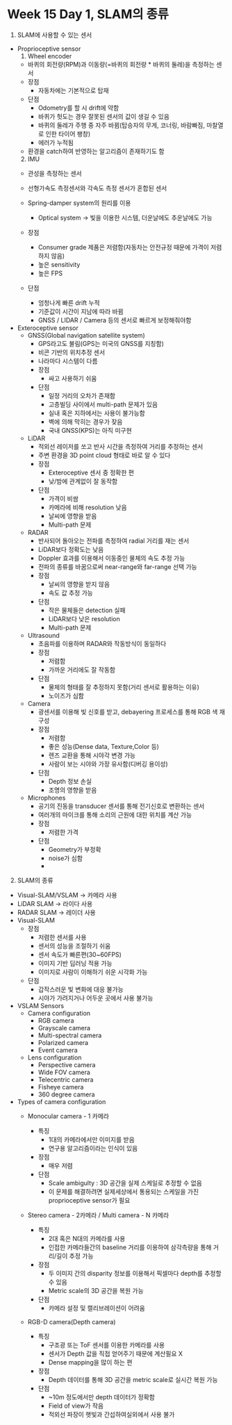 # Week 15 Day 1, SLAM의 종류

1. SLAM에 사용할 수 있는 센서
* Proprioceptive sensor
  1) Wheel encoder
    * 바퀴의 회전량(RPM)과 이동량(=바퀴의 회전량 * 바퀴의 둘레)을 측정하는 센서
    * 장점
      * 자동차에는 기본적으로 탑재
    * 단점
      * Odometry를 할 시 drift에 약함
      * 바퀴가 헛도는 경우 잘못된 센서의 값이 생길 수 있음
      * 바퀴의 둘레가 주행 중 자주 바뀜(탑승자의 무게, 코너링, 바람빠짐, 마찰열로 인한 타이어 팽창)
      * 에러가 누적됨
    * 환경을 catch하여 반영하는 알고리즘이 존재하기도 함
  2) IMU
    * 관성을 측정하는 센서
    * 선형가속도 측정센서와 각속도 측정 센서가 혼합된 센서
    * Spring-damper system의 원리를 이용
      * Optical system -> 빛을 이용한 시스템, 더운날에도 추운날에도 가능

    * 장점
      * Consumer grade 제품은 저렴함(자동차는 안전규정 때문에 가격이 저렴하지 않음)
      * 높은 sensitivity
      * 높은 FPS
    * 단점
      * 엄청나게 빠른 drift 누적
      * 기준값이 시간이 지남에 따라 바뀜
      * GNSS / LIDAR / Camera 등의 센서로 빠르게 보정해줘야함
* Exteroceptive sensor
  * GNSS(Global navigation satellite system)
    * GPS라고도 불림(GPS는 미국의 GNSS를 지칭함)
    * 비콘 기반의 위치추정 센서
    * 나라마다 시스템이 다름
    * 장점
      * 싸고 사용하기 쉬움
    * 단점
      * 일정 거리의 오차가 존재함
      * 고층빌딩 사이에서 multi-path 문제가 있음
      * 실내 혹은 지하에서는 사용이 불가능함
      * 벽에 의해 막히는 경우가 잦음
      * 국내 GNSS(KPS)는 아직 미구현
  * LiDAR
    * 적외선 레이저를 쏘고 반사 시간을 측정하여 거리를 추정하는 센서
    * 주변 환경을 3D point cloud 형태로 바로 알 수 있다
    * 장점
      * Exteroceptive 센서 중 정확한 편
      * 낮/밤에 관계없이 잘 동작함
    * 단점
      * 가격이 비쌈
      * 카메라에 비해 resolution 낮음
      * 날씨에 영향을 받음
      * Multi-path 문제
  * RADAR
    * 반사되어 돌아오는 전파를 측정하여 radial 거리를 재는 센서
    * LiDAR보다 정확도는 낮음
    * Doppler 효과를 이용해서 이동중인 물체의 속도 추정 가능
    * 전파의 종류를 바꿈으로써 near-range와 far-range 선택 가능
    * 장점
      * 날씨의 영향을 받지 않음
      * 속도 값 추정 가능
    * 단점
      * 작은 물체들은 detection 실패
      * LiDAR보다 낮은 resolution
      * Multi-path 문제
  * Ultrasound
    * 초음파를 이용하며 RADAR와 작동방식이 동일하다
    * 장점
      * 저렴함
      * 가까운 거리에도 잘 작동함
    * 단점
      * 물체의 형태를 잘 추정하지 못함(거리 센서로 활용하는 이유)
      * 노이즈가 심함
  * Camera
    * 광센서를 이용해 빛 신호를 받고, debayering 프로세스를 통해 RGB 색 재구성
    * 장점
      * 저렴함
      * 좋은 성능(Dense data, Texture,Color 등)
      * 렌즈 교환을 통해 시야각 변경 가능
      * 사람이 보는 시야와 가장 유사함(디버깅 용이성)
    * 단점
      * Depth 정보 손실
      * 조명의 영향을 받음
  * Microphones
    * 공기의 진동을 transducer 센서를 통해 전기신호로 변환하는 센서
    * 여러개의 마이크를 통해 소리의 근원에 대한 위치를 계산 가능
    * 장점
      * 저렴한 가격
    * 단점
      * Geometry가 부정확
      * noise가 심함
      * 
2. SLAM의 종류
* Visual-SLAM/VSLAM -> 카메라 사용
* LiDAR SLAM -> 라이다 사용
* RADAR SLAM -> 레이더 사용
* Visual-SLAM
  * 장점
    * 저렴한 센서를 사용
    * 센서의 성능을 조절하기 쉬움
    * 센서 속도가 빠른편(30~60FPS)
    * 이미지 기반 딥러닝 적용 가능
    * 이미지로 사람이 이해하기 쉬운 시각화 가능
  * 단점
    * 갑작스러운 빛 변화에 대응 불가능
    * 시야가 가려지거나 어두운 곳에서 사용 불가능
* VSLAM Sensors
  * Camera configuration
    * RGB camera
    * Grayscale camera
    * Multi-spectral camera
    * Polarized camera
    * Event camera
  * Lens configuration
    * Perspective camera
    * Wide FOV camera
    * Telecentric camera
    * Fisheye camera
    * 360 degree camera
* Types of camera configuration
  * Monocular camera - 1 카메라
    * 특징
      * 1대의 카메라에서만 이미지를 받음
      * 연구용 알고리즘이라는 인식이 있음
    * 장점
      * 매우 저렴
    * 단점
      * Scale ambigulty : 3D 공간을 실제 스케일로 추정할 수 없음
      * 이 문제를 해결하려면 실제세상에서 통용되는 스케일을 가진 proprioceptive sensor가 필요

  * Stereo camera - 2카메라 / Multi camera - N 카메라
    * 특징
      * 2대 혹은 N대의 카메라를 사용
      * 인접한 카메라들간의 baseline 거리를 이용하여 삼각측량을 통해 거리/길이 추정 가능
    * 장점 
      * 두 이미지 간의 disparity 정보를 이용해서 픽셀마다 depth를 추정할 수 있음
      * Metric scale의 3D 공간을 복원 가능
    * 단점
      * 카메라 설정 및 캘리브레이션이 어려움
    
  * RGB-D camera(Depth camera)
    * 특징 
      * 구조광 또는 ToF 센서를 이용한 카메라를 사용
      * 센서가 Depth 값을 직접 얻어주기 때문에 계산필요 X
      * Dense mapping을 많이 하는 편
    * 장점
      * Depth 데이터를 통해 3D 공간을 metric scale로 실시간 복원 가능
    * 단점
      * ~10m 정도에서만 depth 데이터가 정확함 
      * Field of view가 작음
      * 적외선 파장이 햇빛과 간섭하여실외에서 사용 불가